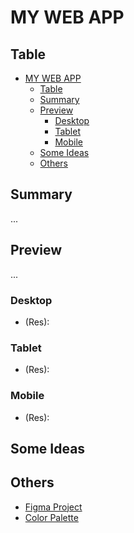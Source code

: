 # MY WEB APP

## Table

- [MY WEB APP](#my-web-app)
  - [Table](#table)
  - [Summary](#summary)
  - [Preview](#preview)
    - [Desktop](#desktop)
    - [Tablet](#tablet)
    - [Mobile](#mobile)
  - [Some Ideas](#some-ideas)
  - [Others](#others)

## Summary

...

## Preview

...

### Desktop

-   (Res):

### Tablet

-   (Res):

### Mobile

-   (Res):

## Some Ideas

<!--
    -   What I've learned through the development of this application:
    -   What could've been changed or improved:
-->

## Others

-   [Figma Project](https://www.figma.com/file/Kcx9jFPDIu12fkrWYtahCf/TCC-Prototype?node-id=0%3A1)
-   [Color Palette](https://colorhunt.co/palette/171717444444da0037ededed)
